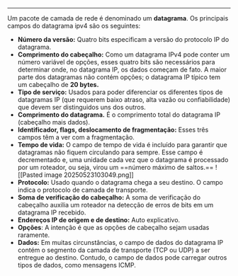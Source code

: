 
---

 Um pacote de camada de rede é denominado um **datagrama**. Os principais campos do datagrama ipv4 são os seguintes: 
 - **Número da versão:** Quatro bits especificam a versão do protocolo IP do datagrama. 
 - **Comprimento do cabeçalho:** Como um datagrama IPv4 pode conter um número variável de opções, esses quatro bits são necessários para determinar onde, no datagrama IP, os dados começam de fato. A maior parte dos datagramas não contém opções; o datagrama IP típico tem um cabeçalho de **20 bytes.** 
 - **Tipo de serviço:** Usados para poder diferenciar os diferentes tipos de datagramas IP (que requerem baixo atraso, alta vazão ou confiabilidade) que devem ser distinguidos uns dos outros.
 - **Comprimento do datagrama.** É o comprimento total do datagrama IP (cabeçalho mais dados).
 - **Identificador, flags, deslocamento de fragmentação:** Esses três campos têm a ver com a fragmentação.
 - **Tempo de vida:** O campo de tempo de vida é incluído para garantir que datagramas não fiquem circulando para sempre.  Esse campo é decrementado e, uma unidade cada vez que o datagrama é processado por um roteador, ou seja, virou um ==número máximo de saltos.==
![[Pasted image 20250523103049.png]]
- **Protocolo:** Usado  quando o datagrama chega a seu destino. O campo indica o protocolo de camada de transporte.
- **Soma de verificação do cabeçalho:** A soma de verificação do cabeçalho auxilia um roteador na detecção de erros de bits em um datagrama IP recebido. 
- **Endereços IP de origem e de destino:** Auto explicativo.
- **Opções**: A intenção é que as opções de cabeçalho sejam usadas raramente.
- **Dados:** Em muitas circunstâncias, o campo de dados do datagrama IP contém o segmento da camada de transporte (TCP ou UDP) a ser entregue ao destino. Contudo, o campo de dados pode carregar outros tipos de dados, como mensagens ICMP.